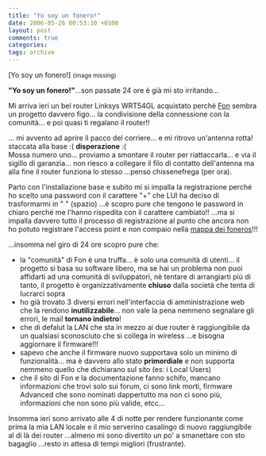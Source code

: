```yaml
---
title: "Yo soy un fonero!"
date: 2006-05-26 00:53:10 +0100
layout: post
comments: true
categories:
tags: archive
---
```


[Yo soy un fonero!]  <small>(image missing)</small>

**"Yo soy un fonero!"**...son passate 24 ore è già mi sto irritando...

Mi arriva ieri un bel router Linksys WRT54GL acquistato perché [Fon](http://en.fon.com/) sembra un progetto davvero figo... la condivisione della connessione con la comunità... e poi quasi ti regalano il router!!

... mi avvento ad aprire il pacco del corriere... e mi ritrovo un'antenna rotta! staccata alla base :( **disperazione** :(  
Mossa numero uno... proviamo a smontare il router per riattaccarla... e via il sigillo di garanzia... non riesco a collegare il filo di contatto dell'antenna ma alla fine il router funziona lo stesso ...penso chissenefrega (per ora).

Parto con l'installazione base e subito mi si impalla la registrazione perché ho scelto una password con il carattere "+" che LUI ha deciso di trasformarmi in " " (spazio) ...è scopro pure che tengono le password in chiaro perché me l'hanno rispedita con il carattere cambiato!! ...ma si impalla davvero tutto il processo di registrazione al punto che ancora non ho potuto registrare l'access point e non compaio nella [mappa dei foneros](http://it.maps.fon.com/recenter/11.335229873657227/44.4916685572525/)!!!

...insomma nel giro di 24 ore scopro pure che:

- la "comunità" di Fon è una truffa... è solo una comunità di utenti... il progetto si basa su software libero, ma se hai un problema non puoi affidarti ad una comunità di sviluppatori, nè tentare di arrangiarti più di tanto, il progetto è organizzativamente **chiuso** dalla società che tenta di lucrarci sopra
- ho già trovato 3 diversi errori nell'interfaccia di amministrazione web che la rendono **inutilizzabile**... non vale la pena nemmeno segnalare gli errori, le mail **tornano indietro**!
- che di defalut la LAN che sta in mezzo ai due router è raggiungibile da un qualsiasi sconosciuto che si collega in wireless ...e bisogna aggiornare il firmware!!!
- sapevo che anche il firmware nuovo supportava solo un minimo di funzionalità... ma è davvero allo stato **primordiale** e non supporta nemmeno quello che dichiarano sul sito (es: i Local Users)
- che il sito di Fon e la documentazione fanno schifo, mancano informazioni che trovi solo sui forum, ci sono link morti, firmware Advanced che sono nominati dappertutto ma non ci sono più, informazioni che non sono più valide, etcc...

Insomma ieri sono arrivato alle 4 di notte per rendere funzionante come prima la mia LAN locale e il mio serverino casalingo di nuovo raggiungibile al di là dei router ...almeno mi sono divertito un po' a smanettare con sto bagaglio ...resto in attesa di tempi migliori (frustrante).
